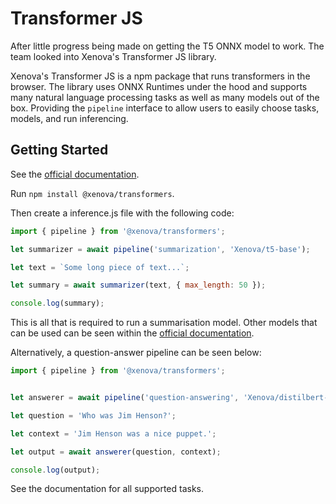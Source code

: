 # Transformer JS

After little progress being made on getting the T5 ONNX model to work. The team looked into Xenova's Transformer JS
library.

Xenova's Transformer JS is a npm package that runs transformers in the browser. The library uses ONNX Runtimes under the hood 
and supports many natural language processing tasks as well as many models out of the box. Providing the `pipeline` 
interface to allow users to easily choose tasks, models, and run inferencing.

## Getting Started

See the [official documentation](https://www.npmjs.com/package/@xenova/transformers).

Run `npm install @xenova/transformers`.

Then create a inference.js file with the following code:

```js
import { pipeline } from '@xenova/transformers';

let summarizer = await pipeline('summarization', 'Xenova/t5-base');

let text = `Some long piece of text...`;

let summary = await summarizer(text, { max_length: 50 });

console.log(summary);
```

This is all that is required to run a summarisation model. 
Other models that can be used can be seen within the [official documentation](https://www.npmjs.com/package/@xenova/transformers#:~:text=supported%20tasks%2Fmodels).

Alternatively, a question-answer pipeline can be seen below:

```js
import { pipeline } from '@xenova/transformers';


let answerer = await pipeline('question-answering', 'Xenova/distilbert-base-uncased-distilled-squad');

let question = 'Who was Jim Henson?';

let context = 'Jim Henson was a nice puppet.';

let output = await answerer(question, context);

console.log(output);
```

See the documentation for all supported tasks.
